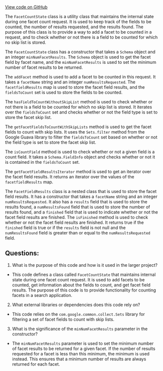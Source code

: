 [View code on GitHub](https://github.com/misbahsy/the-algorithm/src/java/com/twitter/search/core/earlybird/facets/FacetCountState.java)

The `FacetCountState` class is a utility class that maintains the internal state during one facet count request. It is used to keep track of the fields to be counted, the number of results requested, and the results found. The purpose of this class is to provide a way to add a facet to be counted in a request, and to check whether or not there is a field to be counted for which no skip list is stored.

The `FacetCountState` class has a constructor that takes a `Schema` object and an integer `minNumFacetResults`. The `Schema` object is used to get the facet field by facet name, and the `minNumFacetResults` is used to set the minimum number of facet results to be returned.

The `addFacet` method is used to add a facet to be counted in this request. It takes a `facetName` string and an integer `numResultsRequested`. The `facetfieldResults` map is used to store the facet field results, and the `fieldsToCount` set is used to store the fields to be counted.

The `hasFieldToCountWithoutSkipList` method is used to check whether or not there is a field to be counted for which no skip list is stored. It iterates over the `fieldsToCount` set and checks whether or not the field type is set to store the facet skip list.

The `getFacetFieldsToCountWithSkipLists` method is used to get the facet fields to count with skip lists. It uses the `Sets.filter` method from the Google Guava library to filter the `fieldsToCount` set based on whether or not the field type is set to store the facet skip list.

The `isCountField` method is used to check whether or not a given field is a count field. It takes a `Schema.FieldInfo` object and checks whether or not it is contained in the `fieldsToCount` set.

The `getFacetFieldResultsIterator` method is used to get an iterator over the facet field results. It returns an iterator over the values of the `facetfieldResults` map.

The `FacetFieldResults` class is a nested class that is used to store the facet field results. It has a constructor that takes a `facetName` string and an integer `numResultsRequested`. It also has a `results` field that is used to store the results found, a `numResultsFound` field that is used to store the number of results found, and a `finished` field that is used to indicate whether or not the facet field results are finished. The `isFinished` method is used to check whether or not the facet field results are finished. It returns true if the `finished` field is true or if the `results` field is not null and the `numResultsFound` field is greater than or equal to the `numResultsRequested` field.
## Questions: 
 1. What is the purpose of this code and how is it used in the larger project?
- This code defines a class called `FacetCountState` that maintains internal state during one facet count request. It is used to add facets to be counted, get information about the fields to count, and get facet field results. The purpose of this code is to provide functionality for counting facets in a search application.

2. What external libraries or dependencies does this code rely on?
- This code relies on the `com.google.common.collect.Sets` library for filtering a set of facet fields to count with skip lists.

3. What is the significance of the `minNumFacetResults` parameter in the constructor?
- The `minNumFacetResults` parameter is used to set the minimum number of facet results to be returned for a given facet. If the number of results requested for a facet is less than this minimum, the minimum is used instead. This ensures that a minimum number of results are always returned for each facet.